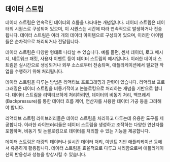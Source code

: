 ## 데이터 스트림

데이터 스트림은 연속적인 데이터의 흐름을 나타내는 개념입니다. 데이터 스트림은 데이터의 시퀀스로 구성되어 있으며, 이 시퀀스는 시간에 따라 연속적으로 발생하거나 전송됩니다. 데이터 스트림은 여러 개의 데이터 아이템으로 구성되어 있으며, 이러한 아이템들은 순차적으로 처리되거나 전달됩니다.

데이터 스트림은 다양한 형태로 나타날 수 있습니다. 예를 들면, 센서 데이터, 로그 메시지, 네트워크 패킷, 사용자 이벤트 등이 데이터 스트림의 예시입니다. 이러한 데이터 스트림은 실시간으로 생성되거나 외부 소스로부터 전송되며, 애플리케이션에서 필요한 작업을 수행하기 위해 처리됩니다.

데이터 스트림을 다루는 방법은 리액티브 프로그래밍과 관련이 있습니다. 리액티브 프로그래밍은 데이터 스트림을 비동기적이고 논블로킹으로 처리하는 개념을 기반으로 합니다. 데이터 스트림을 리액티브하게 처리하려면, 데이터의 비동기 처리, 백프레셔(Backpressure)를 통한 데이터 흐름 제어, 연산자를 사용한 데이터 가공 등을 고려해야 합니다.

리액티브 스트림 라이브러리들은 데이터 스트림을 처리하고 다루는데 유용한 도구를 제공합니다. 이러한 라이브러리들은 데이터 스트림을 생성하고 조작하는 다양한 연산자를 포함하며, 비동기 및 논블로킹으로 데이터를 처리할 수 있는 기능을 제공합니다.

데이터 스트림은 대량의 데이터나 실시간 데이터 처리, 이벤트 기반 애플리케이션 등에서 유용하게 활용됩니다. 데이터 스트림을 효율적으로 다루고 처리함으로써 애플리케이션의 반응성과 성능을 향상시킬 수 있습니다.

